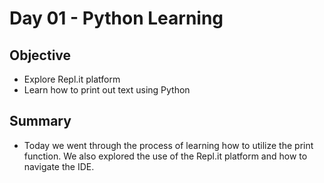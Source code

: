 # Day 01 - Python Learning

## Objective
- Explore Repl.it platform
- Learn how to print out text using Python

## Summary
- Today we went through the process of learning how to utilize 
the print function. We also explored the use of the Repl.it 
platform and how to navigate the IDE.


